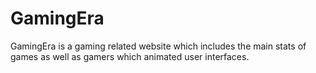 # GamingEra
GamingEra is a gaming related website which includes the main stats of games as well as gamers which animated user interfaces.
